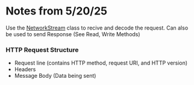 # Notes from 5/20/25
Use the [NetworkStream](https://learn.microsoft.com/en-us/dotnet/api/system.net.sockets.networkstream?view=net-9.0) class to recive and decode the request. Can also be used to send Response (See Read, Write Methods)

### HTTP Request Structure
- Request line (contains HTTP method, request URI, and HTTP version)
- Headers
- Message Body (Data being sent)
